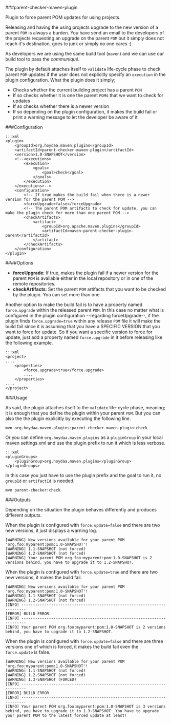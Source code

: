 ###parent-checker-maven-plugin

Plugin to force parent POM updates for using projects.

Releasing and having the using projects upgrade to the new version of a parent `POM`  is always a burden. You have send
an email to the developers of the projects requesting an upgrade on the parent `POM` but it simply does not reach it's
destination, goes to junk or simply no one cares :)

As developers we are using the same build tool (`maven`) and we can use our build tool to pass the *communiqué*.

The plugin by default attaches itself to `validate` life-cycle phase to check parent `POM` updates if the user does not
explicitly specify an `execution` in the plugin configuration. What the plugin does it simply;

 - Checks whether the current building project has a parent `POM`
 - If so checks whether it is one the parent `POM`s that we want to check for updates
 - If so checks whether there is a newer version
 - If so depending on the plugin configuration, it makes the build fail or print a warning message to let the developer be aware of it

###Configuration

    :::xml
    <plugin>
        <groupId>org.hoydaa.maven.plugins</groupId>
        <artifactId>parent-checker-maven-plugin</artifactId>
        <version>1.0-SNAPSHOT</version>
        <!--<executions>
            <execution>
                <goals>
                    <goal>check</goal>
                </goals>
            </execution>
        </executions>-->
        <configuration>
            <!-- If true makes the build fail when there is a newer version for the parent POM -->
            <forceUpgrade>false</forceUpgrade>
            <!-- The parent POM artifacts to check for update, you can make the plugin check for more than one parent POM -->
            <checkArtifacts>
                <artifact>
                    <groupId>org.apache.maven.plugins</groupId>
                    <artifactId>maven-parent-checker-plugin-parent</artifactId>
                </artifact>
            </checkArtifacts>
        </configuration>
    </plugin>

####Options

- **forceUpgrade**: If true, makes the plugin fail if a newer version for the parent `POM` is available either in the local repository or in one of the remote repositories.
- **checkArtifacts**: Set the parent `POM` artifacts that you want to be checked by the plugin. You can set more than one.

Another option to make the build fail is to have a property named `force.upgrade` within the released parent `POM`. In
this case no matter what is configured in the plugin configuration --regarding forceUpgrade--, if the plugin finds
`force.upgrade=true` within any release `POM` file it will make the build fail since it is assuming that you have a
SPECIFIC VERSION that you want to force for update. So if you want a specific version to force for update, just add a
property named `force.upgrade` in it before releasing like the following example.

    :::xml
    <project>
    ....
        <properties>
            <force.upgrade>true</force.upgrade>
            ....
        </properties>
    ....
    </project>

###Usage

As said, the plugin attaches itself to the `validate` life-cycle phase, meaning; it is enough that you define the plugin
within your parent `POM`. But you can also the the plugin explicitly by executing the following line.

    mvn org.hoydaa.maven.plugins:parent-checker-maven-plugin:check

Or you can define `org.hoydaa.maven.plugins` as a `pluginGroup` in your local maven settings.xml and use the
plugin prefix to run it which is less verbose.

    :::xml
    <pluginGroups>
        <pluginGroup>org.hoydaa.maven.plugins</pluginGroup>
    </pluginGroups>

In this case you just have to use the plugin prefix and the goal to run it, no `groupId` or `artifactId` is needed.

    mvn parent-checker:check

###Outputs

Depending on the situation the plugin behaves differently and produces different outputs.

When the plugin is configured with `force.update=false` and there are two new versions, it just displays a warning log.

    [WARNING] New versions available for your parent POM 'org.foo:myparent:pom:1.0-SNAPSHOT'!
    [WARNING] 1.1-SNAPSHOT (not forced)
    [WARNING] 1.2-SNAPSHOT (not forced)
    [WARNING] Your parent POM org.foo:myparent:pom:1.0-SNAPSHOT is 2 versions behind, you have to upgrade it to 1.2-SNAPSHOT.

When the plugin is configured with `force.update=true` and there are two new versions, it makes the build fail.

    [WARNING] New versions available for your parent POM 'org.foo:myparent:pom:1.0-SNAPSHOT'!
    [WARNING] 1.1-SNAPSHOT (not forced)
    [WARNING] 1.2-SNAPSHOT (not forced)
    [INFO] ------------------------------------------------------------------------
    [ERROR] BUILD ERROR
    [INFO] ------------------------------------------------------------------------
    [INFO] Your parent POM org.foo:myparent:pom:1.0-SNAPSHOT is 2 versions behind, you have to upgrade it to 1.2-SNAPSHOT.

When the plugin is configured with `force.update=false` and there are three versions one of which is forced, it makes the build fail even the `force.update` is false.

    [WARNING] New versions available for your parent POM 'org.foo:myparent:pom:1.0-SNAPSHOT'!
    [WARNING] 1.1-SNAPSHOT (not forced)
    [WARNING] 1.2-SNAPSHOT (not forced)
    [WARNING] 1.3-SNAPSHOT (FORCED)
    [INFO] ------------------------------------------------------------------------
    [ERROR] BUILD ERROR
    [INFO] ------------------------------------------------------------------------
    [INFO] Your parent POM org.foo:myparent:pom:1.0-SNAPSHOT is 3 versions behind, you have to upgrade it to 1.3-SNAPSHOT. You have to upgrade your parent POM to the latest forced update at least!
